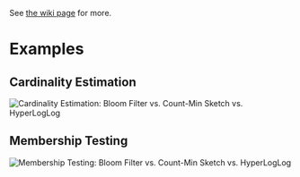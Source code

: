 See [the wiki page](https://github.com/echen/streaming-simulations/wiki) for more.

# Examples

## Cardinality Estimation


![Cardinality Estimation: Bloom Filter vs. Count-Min Sketch vs. HyperLogLog](https://i.imgur.com/ePwKnXp.png)

## Membership Testing
![Membership Testing: Bloom Filter vs. Count-Min Sketch vs. HyperLogLog](hhttps://i.imgur.com/l4gw3eI.png)

